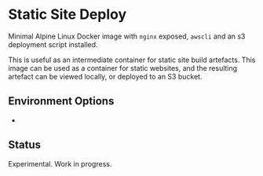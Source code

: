 # Static Site Deploy

Minimal Alpine Linux Docker image with `nginx` exposed, `awscli` and an s3 deployment script installed.

This is useful as an intermediate container for  static site build artefacts. This image can be used
as a container for static websites, and the resulting artefact can be viewed locally, or deployed to an S3 bucket.

## Environment Options

-

## Status

Experimental. Work in progress.
